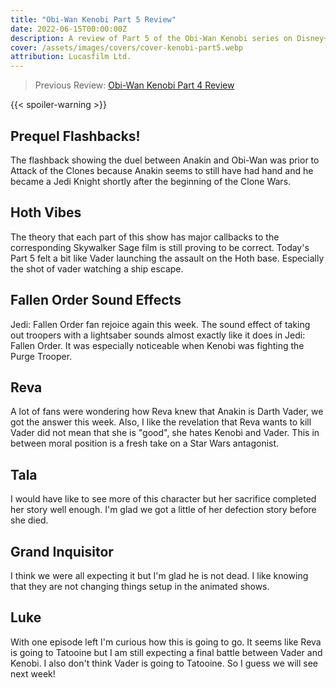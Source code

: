 ```yaml
---
title: "Obi-Wan Kenobi Part 5 Review"
date: 2022-06-15T00:00:00Z
description: A review of Part 5 of the Obi-Wan Kenobi series on Disney+.
cover: /assets/images/covers/cover-kenobi-part5.webp
attribution: Lucasfilm Ltd.
---
```


> Previous Review: [Obi-Wan Kenobi Part 4 Review](/reviews/obi-wan-kenobi-part4/)

{{< spoiler-warning >}}

## Prequel Flashbacks!
The flashback showing the duel between Anakin and Obi-Wan was prior to Attack of the Clones because Anakin seems to still have had hand and he became a Jedi Knight shortly after the beginning of the Clone Wars.

## Hoth Vibes
The theory that each part of this show has major callbacks to the corresponding Skywalker Sage film is still proving to be correct. Today's Part 5 felt a bit like Vader launching the assault on the Hoth base. Especially the shot of vader watching a ship escape.

## Fallen Order Sound Effects
Jedi: Fallen Order fan rejoice again this week. The sound effect of taking out troopers with a lightsaber sounds almost exactly like it does in Jedi: Fallen Order. It was especially noticeable when Kenobi was fighting the Purge Trooper.

## Reva
A lot of fans were wondering how Reva knew that Anakin is Darth Vader, we got the answer this week. Also, I like the revelation that Reva wants to kill Vader did not mean that she is "good", she hates Kenobi and Vader. This in between moral position is a fresh take on a Star Wars antagonist.

## Tala
I would have like to see more of this character but her sacrifice completed her story well enough. I'm glad we got a little of her defection story before she died.

## Grand Inquisitor
I think we were all expecting it but I'm glad he is not dead. I like knowing that they are not changing things setup in the animated shows.

## Luke
With one episode left I'm curious how this is going to go. It seems like Reva is going to Tatooine but I am still expecting a final battle between Vader and Kenobi. I also don't think Vader is going to Tatooine. So I guess we will see next week!
